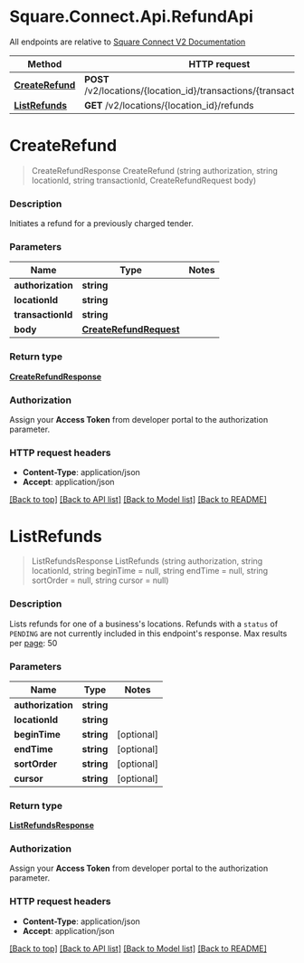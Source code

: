 # Square.Connect.Api.RefundApi

All endpoints are relative to [Square Connect V2 Documentation](https://docs.connect.squareup.com/api/connect/v2/#navsection-endpoints)

Method | HTTP request 
------------- | ------------- 
[**CreateRefund**](RefundApi.md#createrefund) | **POST** /v2/locations/{location_id}/transactions/{transaction_id}/refund
[**ListRefunds**](RefundApi.md#listrefunds) | **GET** /v2/locations/{location_id}/refunds


# **CreateRefund**
> CreateRefundResponse CreateRefund (string authorization, string locationId, string transactionId, CreateRefundRequest body)

### Description

Initiates a refund for a previously charged tender.

### Parameters

Name | Type | Notes
------------- | ------------- | -------------
 **authorization** | **string**| 
 **locationId** | **string**| 
 **transactionId** | **string**| 
 **body** | [**CreateRefundRequest**](CreateRefundRequest.md)| 

### Return type

[**CreateRefundResponse**](CreateRefundResponse.md)

### Authorization

Assign your **Access Token** from developer portal to the authorization parameter.

### HTTP request headers

 - **Content-Type**: application/json
 - **Accept**: application/json

[[Back to top]](#) [[Back to API list]](../README.md#documentation-for-api-endpoints) [[Back to Model list]](../README.md#documentation-for-models) [[Back to README]](../README.md)

# **ListRefunds**
> ListRefundsResponse ListRefunds (string authorization, string locationId, string beginTime = null, string endTime = null, string sortOrder = null, string cursor = null)

### Description

Lists refunds for one of a business's locations.  Refunds with a `status` of `PENDING` are not currently included in this endpoint's response.  Max results per [page](#paginatingresults): 50

### Parameters

Name | Type | Notes
------------- | ------------- | -------------
 **authorization** | **string**| 
 **locationId** | **string**| 
 **beginTime** | **string**| [optional] 
 **endTime** | **string**| [optional] 
 **sortOrder** | **string**| [optional] 
 **cursor** | **string**| [optional] 

### Return type

[**ListRefundsResponse**](ListRefundsResponse.md)

### Authorization

Assign your **Access Token** from developer portal to the authorization parameter.

### HTTP request headers

 - **Content-Type**: application/json
 - **Accept**: application/json

[[Back to top]](#) [[Back to API list]](../README.md#documentation-for-api-endpoints) [[Back to Model list]](../README.md#documentation-for-models) [[Back to README]](../README.md)

